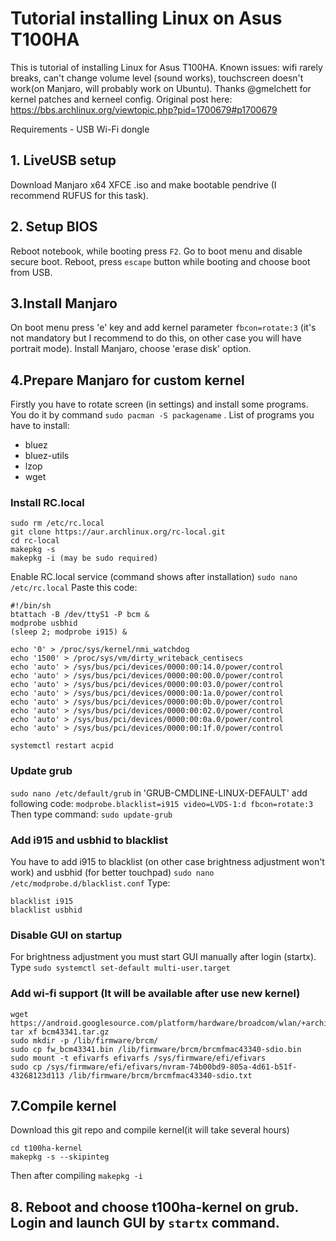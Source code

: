 # Tutorial installing Linux on Asus T100HA

This is tutorial of installing Linux for Asus T100HA.
Known issues: wifi rarely breaks, can't change volume level (sound works), touchscreen doesn't work(on Manjaro, will probably work on Ubuntu).
Thanks @gmelchett for kernel patches and kerneel config. Original post here: https://bbs.archlinux.org/viewtopic.php?pid=1700679#p1700679

Requirements - USB Wi-Fi dongle

## 1. LiveUSB setup

Download Manjaro x64 XFCE .iso and make bootable pendrive (I recommend RUFUS for this task).


## 2. Setup BIOS

Reboot notebook, while booting press `F2`. Go to boot menu and disable secure boot. Reboot, press `escape` button while booting and choose boot from USB.

## 3.Install Manjaro

On boot menu press 'e' key and add kernel parameter `fbcon=rotate:3` (it's not mandatory but I recommend to do this, on other case you will have portrait mode).
Install Manjaro, choose 'erase disk' option.


## 4.Prepare Manjaro for custom kernel

Firstly you have to rotate screen (in settings) and install some programs. You do it by command `sudo pacman -S packagename` .
List of programs you have to install:
- bluez
- bluez-utils
- lzop
- wget

### Install RC.local
```
sudo rm /etc/rc.local
git clone https://aur.archlinux.org/rc-local.git
cd rc-local
makepkg -s
makepkg -i (may be sudo required)
```
Enable RC.local service (command shows after installation)
`sudo nano /etc/rc.local`
Paste this code:
```
#!/bin/sh
btattach -B /dev/ttyS1 -P bcm &
modprobe usbhid
(sleep 2; modprobe i915) &

echo '0' > /proc/sys/kernel/nmi_watchdog
echo '1500' > /proc/sys/vm/dirty_writeback_centisecs
echo 'auto' > /sys/bus/pci/devices/0000:00:14.0/power/control
echo 'auto' > /sys/bus/pci/devices/0000:00:00.0/power/control
echo 'auto' > /sys/bus/pci/devices/0000:00:03.0/power/control
echo 'auto' > /sys/bus/pci/devices/0000:00:1a.0/power/control
echo 'auto' > /sys/bus/pci/devices/0000:00:0b.0/power/control
echo 'auto' > /sys/bus/pci/devices/0000:00:02.0/power/control
echo 'auto' > /sys/bus/pci/devices/0000:00:0a.0/power/control
echo 'auto' > /sys/bus/pci/devices/0000:00:1f.0/power/control

systemctl restart acpid
```

### Update grub

`sudo nano /etc/default/grub`
in 'GRUB-CMDLINE-LINUX-DEFAULT' add following code: `modprobe.blacklist=i915 video=LVDS-1:d fbcon=rotate:3`
Then type command: `sudo update-grub`

### Add i915 and usbhid to blacklist

You have to add i915 to blacklist (on other case brightness adjustment won't work) and usbhid (for better touchpad)
`sudo nano /etc/modprobe.d/blacklist.conf`
Type:
```
blacklist i915
blacklist usbhid
```


### Disable GUI on startup

For brightness adjustment you must start GUI manually after login (startx). 
Type `sudo systemctl set-default multi-user.target`


### Add wi-fi support (It will be available after use new kernel)

```
wget https://android.googlesource.com/platform/hardware/broadcom/wlan/+archive/master/bcmdhd/firmware/bcm43341.tar.gz
tar xf bcm43341.tar.gz 
sudo mkdir -p /lib/firmware/brcm/ 
sudo cp fw_bcm43341.bin /lib/firmware/brcm/brcmfmac43340-sdio.bin
sudo mount -t efivarfs efivarfs /sys/firmware/efi/efivars
sudo cp /sys/firmware/efi/efivars/nvram-74b00bd9-805a-4d61-b51f-43268123d113 /lib/firmware/brcm/brcmfmac43340-sdio.txt
```

## 7.Compile kernel

Download this git repo and compile kernel(it will take several hours)
```
cd t100ha-kernel
makepkg -s --skipinteg
```
Then after compiling
`makepkg -i`


## 8. Reboot and choose t100ha-kernel on grub. Login and launch GUI by `startx` command.
